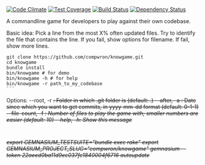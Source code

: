 [![Code Climate](https://codeclimate.com/github/compwron/knowgame/badges/gpa.svg)](https://codeclimate.com/github/compwron/knowgame)
[![Test Coverage](https://codeclimate.com/github/compwron/knowgame/badges/coverage.svg)](https://codeclimate.com/github/compwron/knowgame)
[![Build Status](https://travis-ci.org/compwron/knowgame.svg)](https://travis-ci.org/compwron/knowgame)
[![Dependency Status](https://gemnasium.com/compwron/knowgame.png)](https://gemnasium.com/compwron/knowgame)


A commandline game for developers to play against their own codebase.

Basic idea: Pick a line from the most X% often updated files. Try to identify the file that contains the line. If you fail, show options for filename. If fail, show more lines.


````
git clone https://github.com/compwron/knowgame.git
cd knowgame
bundle install
bin/knowgame # for demo
bin/knowgame -h # for help
bin/knowgame -r path_to_my_codebase
```

````
Options:
        --root, -r <s>:   Folder in which .git folder is (default: .)
       --after, -a <s>:   Date since which you want to get commits, in yyyy-mm-dd format (default: 0-1-1)
  --file-count, -f <i>:   Number of files to play the game with; smaller numbers are easier (default: 10)
            --help, -h:   Show this message
````


````
export GEMNASIUM_TESTSUITE="bundle exec rake"
export GEMNASIUM_PROJECT_SLUG="compwron/knowgame"
gemnasium --token 22aeed0ba11d9ec037fc1840004f6716 autoupdate
````